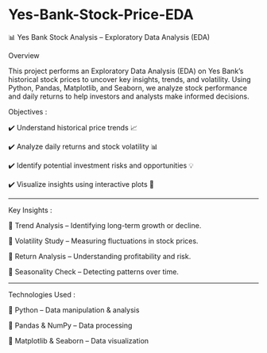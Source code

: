 # Yes-Bank-Stock-Price-EDA

📊 Yes Bank Stock Analysis – Exploratory Data Analysis (EDA)





Overview

This project performs an Exploratory Data Analysis (EDA) on Yes Bank’s historical stock prices to uncover key insights, trends, and volatility. Using Python, Pandas, Matplotlib, and Seaborn, we analyze stock performance and daily returns to help investors and analysts make informed decisions.

Objectives :


✔️ Understand historical price trends 📈

✔️ Analyze daily returns and stock volatility 📊

✔️ Identify potential investment risks and opportunities 💡

✔️ Visualize insights using interactive plots 🎨

---

Key Insights :

🔹 Trend Analysis – Identifying long-term growth or decline.

🔹 Volatility Study – Measuring fluctuations in stock prices.

🔹 Return Analysis – Understanding profitability and risk.

🔹 Seasonality Check – Detecting patterns over time.



-----


Technologies Used :

🔹 Python – Data manipulation & analysis

🔹 Pandas & NumPy – Data processing

🔹 Matplotlib & Seaborn – Data visualization
